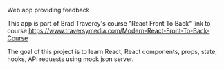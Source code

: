 Web app providing feedback

This app is part of Brad Travercy's course "React Front To Back" link to course https://www.traversymedia.com/Modern-React-Front-To-Back-Course

The goal of this project is to learn React, React components, props, state, hooks, API requests using mock json server.
